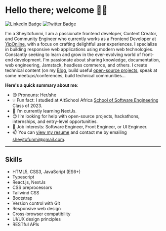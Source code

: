 # Hello there; welcome 👋🏾

[![Linkedin Badge](https://img.shields.io/badge/-sheyitofunmi-blue?style=for-the-badge&logo=Linkedin&logoColor=white&link=https://www.linkedin.com/in/ajewole-j-oluwaseyi-71b726235/)](https://www.linkedin.com/in/ajewole-j-oluwaseyi-71b726235/) [![Twitter Badge](https://img.shields.io/badge/-@sheyitofunmi-1ca0f1?style=for-the-badge&logo=twitter&logoColor=white&link=https://twitter.com/sheyitofunmi)](https://twitter.com/sheyitofunmi)

I'm a Sheyitofunmi, I am a passionate frontend developer, Content Creator, and Community Engineer who currently works as a Frontend Developer at [YipOnline](https://www.yiponline.com/), with a focus on crafting delightful user experiences. I specialize in building responsive web applications using modern web technologies. Constantly seeking to learn and grow in the ever-evolving world of front-end development.  I'm passionate about sharing knowledge, documentation, web engineering, Jamstack, headless commerce, and others. I create technical content (on my [Blog](https://medium.com/@sheyitofunmi22), build useful [open-source projects](https://github.com/AritDeveloperCircle/findyourpeople), speak at some meetups/conferences, build technical communities...

**Here's a quick summary about me**:

- 😊 Pronouns: Her/she
- 💡 Fun fact: I studied at AltSchool Africa [School of Software Engineering](https://altschoolafrica.com/schools/engineering) Class of 2023.
- 🌱 I’m currently learning NextJs.
- 😊 I’m looking for help with open-source projects, hackathons, internships, and entry-level opportunities.
- 💼 Job interests: Software Engineer, Front Engineer, or UI Engineer.
- 📫 You can [view my resume](https://flowcv.com/resume/uw2p8logp7) and contact me by emailing sheyitofunmi@gmail.com.

---

 ## Skills

- HTML5, CSS3, JavaScript (ES6+)
- Typescript 
- React.js, NextJs
- CSS preprocessors
- Tailwind CSS
- Bootstrap
- Version control with Git
- Responsive web design
- Cross-browser compatibility
- UI/UX design principles
- RESTful APIs

